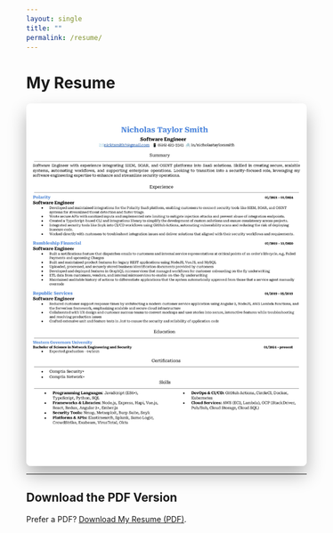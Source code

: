```yaml
---
layout: single
title: ""
permalink: /resume/
---
```


# My Resume

<div style="display: flex; justify-content: center; margin-top: 20px;">
  <img src="/assets/images/resume.jpg" style="width: 100%; max-width: 1600px; box-shadow: 0 16px 32px rgba(0, 0, 0, 0.3); border-radius: 8px;">
</div>

---

## Download the PDF Version
Prefer a PDF? [Download My Resume (PDF)](/assets/files/nicholas_taylor_smith_resume.pdf).
